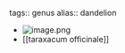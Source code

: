 tags:: genus
alias:: dandelion

- ![image.png](../assets/image_1716646120695_0.png)
- [[taraxacum officinale]]
